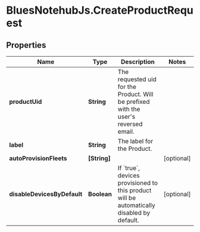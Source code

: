 # BluesNotehubJs.CreateProductRequest

## Properties

Name | Type | Description | Notes
------------ | ------------- | ------------- | -------------
**productUid** | **String** | The requested uid for the Product. Will be prefixed with the user&#39;s reversed email. | 
**label** | **String** | The label for the Product. | 
**autoProvisionFleets** | **[String]** |  | [optional] 
**disableDevicesByDefault** | **Boolean** | If &#x60;true&#x60;, devices provisioned to this product will be automatically disabled by default. | [optional] 


